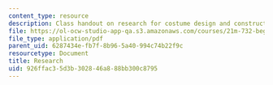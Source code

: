 ```yaml
---
content_type: resource
description: Class handout on research for costume design and construction.
file: https://ol-ocw-studio-app-qa.s3.amazonaws.com/courses/21m-732-beginning-costume-design-and-construction-fall-2008/926ffac35d3b302846a888bb300c8795_research.pdf
file_type: application/pdf
parent_uid: 6287434e-fb7f-8b96-5a40-994c74b22f9c
resourcetype: Document
title: Research
uid: 926ffac3-5d3b-3028-46a8-88bb300c8795
---
```

